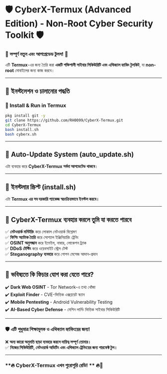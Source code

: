 # **🛡️ CyberX-Termux (Advanced Edition) - Non-Root Cyber Security Toolkit 🛡️**  
### **🔹 সম্পূর্ণ নতুন এবং আপগ্রেডেড টুলস! 🔹**  
এটি **Termux**-এর জন্য তৈরি করা **একটি শক্তিশালী সাইবার সিকিউরিটি এবং এথিক্যাল হ্যাকিং টুলকিট**, যা **non-root** মোবাইলের জন্য কাজ করবে। 

---

## **🚀 ইনস্টলেশন ও চালানোর পদ্ধতি**  
### **📌 Install & Run in Termux**
```bash
pkg install git -y
git clone https://github.com/RH0099/CyberX-Termux.git
cd CyberX-Termux
bash install.sh
bash cyberx.sh
```

---

## **📌 Auto-Update System (auto_update.sh)**
এটা ব্যবহার করে **CyberX-Termux সর্বদা আপডেটেড থাকবে**।  

---

## **📌 ইনস্টলার স্ক্রিপ্ট (install.sh)**
এটা **Termux এর সব দরকারি প্যাকেজ স্বয়ংক্রিয়ভাবে ইনস্টল করবে।**  

---

## **🔰 CyberX-Termux ব্যবহার করলে তুমি যা করতে পারবে**  
✅ **নেটওয়ার্ক মনিটরিং** করে লোকাল নেটওয়ার্ক বিশ্লেষণ  
✅ **ফিশিং অ্যাটাক তৈরি** করে সোশ্যাল ইঞ্জিনিয়ারিং ট্রেনিং  
✅ **OSINT অনুসন্ধান** করে ইমেইল, নাম্বার, লোকেশন ট্র্যাক  
✅ **DDoS টেস্টিং** করে ওয়েবসাইট স্ট্রেস টেস্ট  
✅ **Steganography ব্যবহার** করে গোপন মেসেজ আদান-প্রদান  

---

## **📌 ভবিষ্যতে কি ফিচার যোগ করা যেতে পারে?**  
✔️ **Dark Web OSINT** - Tor Network-এ তথ্য খোঁজা  
✔️ **Exploit Finder** - CVE-ভিত্তিক এক্সপ্লয়েট স্ক্যান  
✔️ **Mobile Pentesting** - Android Vulnerability Testing  
✔️ **AI-Based Cyber Defense** - মেশিন লার্নিং ভিত্তিক সাইবার সিকিউরিটি  

---

### **🛡️ এটি শুধুমাত্র শিক্ষামূলক ও এথিক্যাল হ্যাকিংয়ের জন্য!**
❌ **অন্য কারো অনুমতি ছাড়া ব্যবহার করলে দায়িত্ব সম্পূর্ণ তোমার।**  
✅ **নিজের সিকিউরিটি, নেটওয়ার্ক অডিটিং এবং এথিক্যাল ট্রেনিংয়ের জন্য পারফেক্ট টুল।**  

---
### **🔥 CyberX-Termux এখন পুরোপুরি রেডি! ** 🔥🚀
